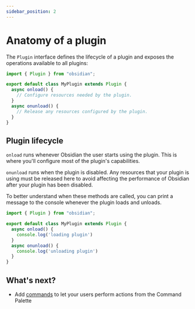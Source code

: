 ```yaml
---
sidebar_position: 2
---
```


# Anatomy of a plugin

The `Plugin` interface defines the lifecycle of a plugin and exposes the operations available to all plugins:

```ts {1,3} title="main.ts"
import { Plugin } from "obsidian";

export default class MyPlugin extends Plugin {
  async onload() {
    // Configure resources needed by the plugin.
  }
  async onunload() {
    // Release any resources configured by the plugin.
  }
}
```

## Plugin lifecycle

`onload` runs whenever Obsidian the user starts using the plugin. This is where you'll configure most of the plugin's capabilities.

`onunload` runs when the plugin is disabled. Any resources that your plugin is using must be released here to avoid affecting the performance of Obsidian after your plugin has been disabled.

To better understand when these methods are called, you can print a message to the console whenever the plugin loads and unloads.

```ts {5,8} title="main.ts"
import { Plugin } from "obsidian";

export default class MyPlugin extends Plugin {
  async onload() {
    console.log('loading plugin')
  }
  async onunload() {
    console.log('unloading plugin')
  }
}
```

## What's next?

- Add [commands](commands.md) to let your users perform actions from the Command Palette
